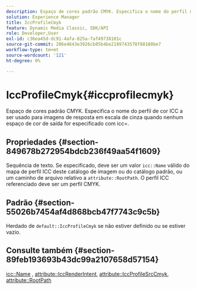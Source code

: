 ```yaml
---
description: Espaço de cores padrão CMYK. Especifica o nome do perfil de cor ICC a ser usado para imagens de resposta em escala de cinza quando nenhum espaço de cor de saída for especificado com icc=.
solution: Experience Manager
title: IccProfileCmyk
feature: Dynamic Media Classic, SDK/API
role: Developer,User
exl-id: c36ea45d-dc91-4afa-825a-7af49738101c
source-git-commit: 206e4643e3926cb85b4be2189743578f88180be7
workflow-type: tm+mt
source-wordcount: '121'
ht-degree: 0%

---
```


# IccProfileCmyk{#iccprofilecmyk}

Espaço de cores padrão CMYK. Especifica o nome do perfil de cor ICC a ser usado para imagens de resposta em escala de cinza quando nenhum espaço de cor de saída for especificado com icc=.

## Propriedades {#section-849678b272954bdcb236f49aa54f1609}

Sequência de texto. Se especificado, deve ser um valor `icc::Name` válido do mapa de perfil ICC deste catálogo de imagem ou do catálogo padrão, ou um caminho de arquivo relativo a `attribute::RootPath`. O perfil ICC referenciado deve ser um perfil CMYK.

## Padrão {#section-55026b7454af4d868bcb47f7743c9c5b}

Herdado de `default::IccProfileCmyk` se não estiver definido ou se estiver vazio.

## Consulte também {#section-89feb193693b43dc99a2107658d57154}

[icc::Name](../../../../../ir-api/material-cat/image-rendering-api-ref/c-ir-material-catalog/c-ir-icc-profile-map-reference/r-ir-name-icc.md#reference-7a293ede360e433782575f8f6a562ac2) ,  [attribute::IccRenderIntent](../../../../../ir-api/material-cat/image-rendering-api-ref/c-ir-material-catalog/c-ir-attributes-reference/r-ir-iccrenderintent.md#reference-3b80b7a4c25545a593c5076f318b5c40),  [attribute::IccProfileSrcCmyk](../../../../../ir-api/material-cat/image-rendering-api-ref/c-ir-material-catalog/c-ir-attributes-reference/r-ir-iccprofilesrccmyk.md#reference-0256cae955404ebc92d5d0d1fa095ea2),  [attribute::RootPath](../../../../../ir-api/material-cat/image-rendering-api-ref/c-ir-material-catalog/c-ir-attributes-reference/r-ir-rootpath.md#reference-a4d7c96b62e14fcbad1740c702f160f3)
